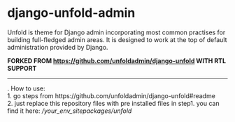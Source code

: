 # django-unfold-admin
Unfold is theme for Django admin incorporating most common practises for building full-fledged admin areas. It is designed to work at the top of default administration provided by Django.

<b>FORKED FROM https://github.com/unfoldadmin/django-unfold WITH RTL SUPPORT</b>
<br>
<hr>
. How to use:
<br>
1. go steps from https://github.com/unfoldadmin/django-unfold#readme
<br>
2. just replace this repository files with pre installed files in step1. you can find it here: <i>/your_env_sitepackages/unfold</i>

